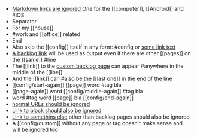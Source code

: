 - [Markdown links are ignored](config/computer) One for the [[computer]], [[Android]] and #iOS
- Separator
- For my [[house]]
- #work and [[office]] related
- End
- Also skip the [[config]] itself in any form: #config or [some link text](config)
- [A backlog link](config/start) will be used as output even if there are other [[pages]] on the [[same]] #line
- The [[link]] to the [custom backlog page](config/middle) can appear #anywhere in the middle of the [[line]]
- And the [[link]] can #also be the [[last one]] in the [end of the line](config/end)
- [[config/start-again]] [[page]] word #tag bla
- [[page-again]] word [[config/middle-again]] #tag bla
- word #tag word [[page]] bla [[config/end-again]]
- [normal URLs should be ignored](https://example.com)
- [Link to block should also be ignored](((68b2c84a-6813-4942-a6f2-d404d9b4d4a2)))
- [Link to somethins else](blabla) other than backlog pages should also be ignored
- A [[config/custom]] without any page or tag doesn't make sense and will be ignored too
